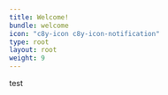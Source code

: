 ```yaml
---
title: Welcome!
bundle: welcome
icon: "c8y-icon c8y-icon-notification"
type: root
layout: root
weight: 9
---
```


test
